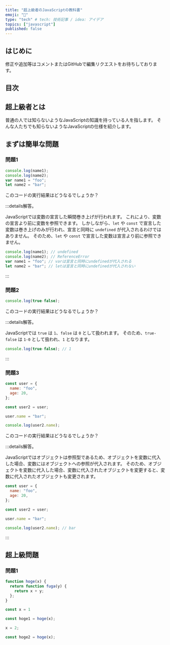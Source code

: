 ```yaml
---
title: "超上級者のJavaScriptの教科書"
emoji: "🦔"
type: "tech" # tech: 技術記事 / idea: アイデア
topics: ["javascript"]
published: false
---
```


## はじめに

修正や追加等はコメントまたはGitHubで編集リクエストをお待ちしております。

## 目次

## 超上級者とは

普通の人では知らないようなJavaScriptの知識を持っている人を指します。
そんな人たちでも知らないようなJavaScriptの仕様を紹介します。

## まずは簡単な問題

### 問題1

```js
console.log(name1);
console.log(name2);
var name1 = "foo";
let name2 = "bar";
```

このコードの実行結果はどうなるでしょうか？

:::details解答。

JavaScriptでは変数の宣言した瞬間巻き上げが行われます。
これにより、変数の宣言より前に変数を参照できます。
しかしながら、`let` や `const` で宣言した変数は巻き上げのみが行われ、宣言と同時に `undefined` が代入されるわけではありません。
そのため、`let` や `const` で宣言した変数は宣言より前に参照できません。

```js
console.log(name1); // undefined
console.log(name2); // ReferenceError
var name1 = "foo"; // varは宣言と同時にundefinedが代入される
let name2 = "bar"; // letは宣言と同時にundefinedが代入されない
```

:::

### 問題2

```js
console.log(true-false);
```

このコードの実行結果はどうなるでしょうか？

:::details解答。

JavaScriptでは `true` は `1`、`false` は `0` として扱われます。
そのため、`true-false` は `1-0` として扱われ、`1` となります。

```js
console.log(true-false); // 1
```

:::

### 問題3

```js
const user = {
  name: "foo",
  age: 20,
};

const user2 = user;

user.name = "bar";

console.log(user2.name);
```

このコードの実行結果はどうなるでしょうか？

:::details解答。

JavaScriptではオブジェクトは参照型であるため、オブジェクトを変数に代入した場合、変数にはオブジェクトへの参照が代入されます。
そのため、オブジェクトを変数に代入した場合、変数に代入されたオブジェクトを変更すると、変数に代入されたオブジェクトも変更されます。

```js
const user = {
  name: "foo",
  age: 20,
};

const user2 = user;

user.name = "bar";

console.log(user2.name); // bar
```

:::

## 超上級問題

### 問題1

```js
function hoge(x) {
  return function fuga(y) {
    return x + y;
  };
}

const x = 1

const hoge1 = hoge(x);

x = 2;

const hoge2 = hoge(x);
